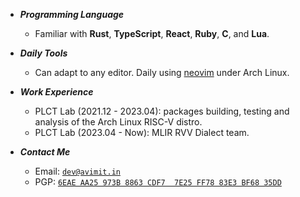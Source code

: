 - ***Programming Language***

  * Familiar with **Rust**, **TypeScript**, **React**, **Ruby**, **C**, and **Lua**.

- ***Daily Tools***

  * Can adapt to any editor. Daily using [neovim](https://github.com/Avimitin/nvim) under Arch Linux.

- ***Work Experience***

  * PLCT Lab (2021.12 - 2023.04): packages building, testing and analysis of the Arch Linux RISC-V distro.
  * PLCT Lab (2023.04 - Now): MLIR RVV Dialect team.

- ***Contact Me***

  * Email: [`dev@avimit.in`](mailto:dev@avimit.in)
  * PGP: [`6EAE AA25 973B 8863 CDF7  7E25 FF78 83E3 BF68 35DD`](./pubkey.asc)
